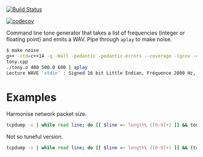 [![Build
Status](https://travis-ci.org/deanturpin/make_noise.svg?branch=master)](https://travis-ci.org/deanturpin/make_noise)

[![codecov](https://codecov.io/gh/deanturpin/make_noise/branch/master/graph/badge.svg)](https://codecov.io/gh/deanturpin/make_noise)

Command line tone generator that takes a list of frequencies (integer or
floating point) and emits a WAV. Pipe through ```aplay``` to make noise.

```bash
$ make noise 
g++ -std=c++14 -g -Wall -pedantic -pedantic-errors --coverage -lgcov -o tony.o
tony.cpp
./tony.o 400 500.0 600 | aplay
Lecture WAVE 'stdin' : Signed 16 bit Little Endian, Fréquence 2000 Hz, Mono
```

# Examples
Harmonise network packet size.
```bash
tcpdump -v | while read line; do [[ $line =~ length\ ([0-9]+) ]] && tony ${BASH_REMATCH[1]} | aplay; don
```

Not so tuneful version.
```bash
tcpdump -v | while read line; do [[ $line =~ length\ ([0-9]+) ]] && (tony $(( 2 * ${BASH_REMATCH[1]} )) | aplay &); done
```
